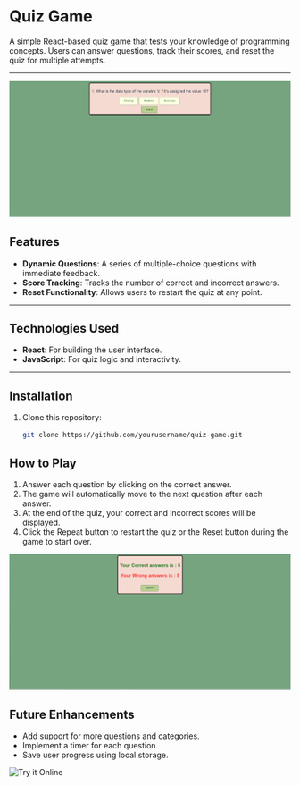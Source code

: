 # Quiz Game

A simple React-based quiz game that tests your knowledge of programming concepts. Users can answer questions, track their scores, and reset the quiz for multiple attempts.

---

![](Capture.PNG)

## Features

- **Dynamic Questions**: A series of multiple-choice questions with immediate feedback.
- **Score Tracking**: Tracks the number of correct and incorrect answers.
- **Reset Functionality**: Allows users to restart the quiz at any point.

---

## Technologies Used

- **React**: For building the user interface.
- **JavaScript**: For quiz logic and interactivity.

---

## Installation

1. Clone this repository:
   ```bash
   git clone https://github.com/yourusername/quiz-game.git
   ```
## How to Play
1. Answer each question by clicking on the correct answer.
2. The game will automatically move to the next question after each answer.
3. At the end of the quiz, your correct and incorrect scores will be displayed.
4. Click the Repeat button to restart the quiz or the Reset button during the game to start over.

![](Capture2.PNG)

## Future Enhancements
- Add support for more questions and categories.
- Implement a timer for each question.
- Save user progress using local storage.

![Try it Online](https://hakimsaoud.github.io/react-vite-quizz_app/)

